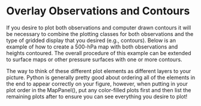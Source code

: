 # Overlay Observations and Contours

If you desire to plot both observations and computer drawn contours it
will be necessary to combine the plotting classes for both observations
and the type of gridded display that you desired (e.g., contours). Below
is an example of how to create a 500-hPa map with both observations and
heights contoured. The overall procedure of this example can be extended
to surface maps or other pressure surfaces with one or more contours.

The way to think of these different plot elements as different layers to
your picture. Python is generally pretty good about ordering all of the
elements in the end to appear correctly on your figure, however, when
putting in your plot order in the MapPanel(), put any color-filled plots
first and then list the remaining plots after to ensure you can see
everything you desire to plot!
